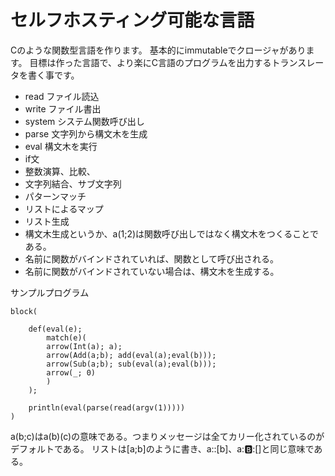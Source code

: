 # セルフホスティング可能な言語

Cのような関数型言語を作ります。
基本的にimmutableでクロージャがあります。
目標は作った言語で、より楽にC言語のプログラムを出力するトランスレータを書く事です。

- read ファイル読込
- write ファイル書出
- system システム関数呼び出し
- parse 文字列から構文木を生成
- eval 構文木を実行
- if文
- 整数演算、比較、
- 文字列結合、サブ文字列
- パターンマッチ
- リストによるマップ
- リスト生成
- 構文木生成というか、a(1;2)は関数呼び出しではなく構文木をつくることである。
- 名前に関数がバインドされていれば、関数として呼び出される。
- 名前に関数がバインドされていない場合は、構文木を生成する。

サンプルプログラム

	block(

		def(eval(e);
			match(e)(
			arrow(Int(a); a);
			arrow(Add(a;b); add(eval(a);eval(b)));
			arrow(Sub(a;b); sub(eval(a);eval(b)));
			arrow(_; 0)
			)
		);

		println(eval(parse(read(argv(1)))))
	)

a(b;c)はa(b)(c)の意味である。つまりメッセージは全てカリー化されているのがデフォルトである。
リストは[a;b]のように書き、a::[b]、a::b::[]と同じ意味である。
